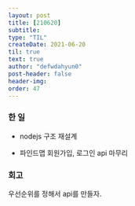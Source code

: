 ```yaml
---
layout: post
title: [210620] 
subtitle:
type: "TIL"
createDate: 2021-06-20
til: true
text: true
author: "defwdahyun0"
post-header: false
header-img: 
order: 47
---
```

### **한 일**

- nodejs 구조 재설계

- 파인드맵 회원가입, 로그인 api 마무리

### **회고**

우선순위를 정해서 api를 만들자.